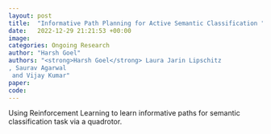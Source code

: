 ```yaml
---
layout: post
title:  "Informative Path Planning for Active Semantic Classification "
date:   2022-12-29 21:21:53 +00:00
image: 
categories: Ongoing Research
author: "Harsh Goel"
authors: "<strong>Harsh Goel</strong> Laura Jarin Lipschitz
, Saurav Agarwal
 and Vijay Kumar" 
paper: 
code: 
---
```


Using Reinforcement Learning to learn informative paths for semantic classification task via a quadrotor.
